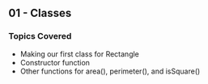 ## 01 - Classes

### Topics Covered

- Making our first class for Rectangle
- Constructor function
- Other functions for area(), perimeter(), and isSquare()
